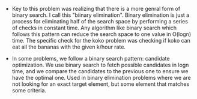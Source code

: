 -   Key to this problem was realizing that there is a more genral form of binary search. I call this "biinary elimination". Binary elimination is just a process for eliminating half of the search space by performing a series of checks in constant time. Any algorithm like binary search which follows this pattern can reduce the search space to one value in O(logn) time. The specific check for the koko problem was checking if koko can eat all the bananas with the given k/hour rate.

-  In some problems, we follow a binary search pattern: candidate optimization. We use binary search to fetch possible candidates in logn time, and we compare the candidates to the previous one to ensure we have the optimal one. Used in binary elimination problems where we are not looking for an exact target element, but some element that matches some criteria.